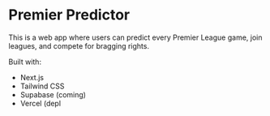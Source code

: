 # Premier Predictor

This is a web app where users can predict every Premier League game, join leagues, and compete for bragging rights.

Built with:
- Next.js
- Tailwind CSS
- Supabase (coming)
- Vercel (depl

